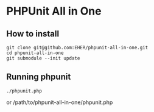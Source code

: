 # PHPUnit All in One

## How to install

	git clone git@github.com:EHER/phpunit-all-in-one.git
	cd phpunit-all-in-one
	git submodule --init update


## Running phpunit 

	./phpunit.php
or 
	/path/to/phpunit-all-in-one/phpunit.php
